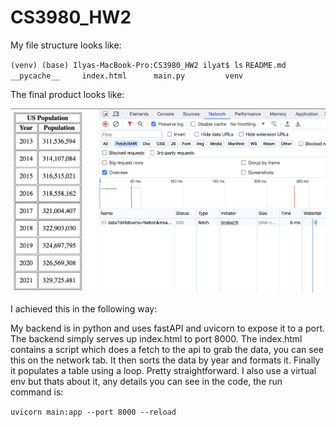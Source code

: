 # CS3980_HW2

My file structure looks like:

`(venv) (base) Ilyas-MacBook-Pro:CS3980_HW2 ilyat$ ls`
`README.md       __pycache__     index.html      main.py         venv`

The final product looks like:

![Image](./img1.png)

I achieved this in the following way:

My backend is in python and uses fastAPI and uvicorn to expose it to a port. The backend simply serves up index.html to port 8000. The index.html contains a script which does a fetch to the api to grab the data, you can see this on the network tab. It then sorts the data by year and formats it. Finally it populates a table using a loop. Pretty straightforward. I also use a virtual env but thats about it, any details you can see in the code, the run command is:

`uvicorn main:app --port 8000 --reload`